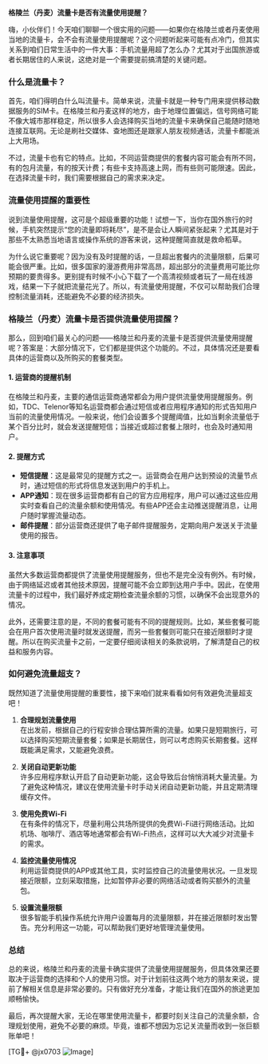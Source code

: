 **格陵兰（丹麦）流量卡是否有流量使用提醒？**

嗨，小伙伴们！今天咱们聊聊一个很实用的问题——如果你在格陵兰或者丹麦使用当地的流量卡，会不会有流量使用提醒呢？这个问题听起来可能有点冷门，但其实关系到咱们日常生活中的一件大事：手机流量用超了怎么办？尤其对于出国旅游或者长期居住的人来说，这绝对是一个需要提前搞清楚的关键问题。

### 什么是流量卡？

首先，咱们得明白什么叫流量卡。简单来说，流量卡就是一种专门用来提供移动数据服务的SIM卡。在格陵兰和丹麦这样的地方，由于地理位置偏远，信号网络可能不像大城市那样稳定，所以很多人会选择购买当地的流量卡来确保自己能随时随地连接互联网。无论是刷社交媒体、查地图还是跟家人朋友视频通话，流量卡都能派上大用场。

不过，流量卡也有它的特点。比如，不同运营商提供的套餐内容可能会有所不同，有的包月流量，有的按天计费；有些卡支持高速上网，而有些则可能限速。因此，在选择流量卡时，我们需要根据自己的需求来决定。

### 流量使用提醒的重要性

说到流量使用提醒，这可是个超级重要的功能！试想一下，当你在国外旅行的时候，手机突然提示“您的流量即将耗尽”，是不是会让人瞬间紧张起来？尤其是对于那些不太熟悉当地语言或操作系统的游客来说，这种提醒简直就是救命稻草。

为什么说它重要呢？因为没有及时提醒的话，一旦超出套餐内的流量限额，后果可能会很严重。比如，很多国家的漫游费用非常高昂，超出部分的流量费用可能比你预期的要贵得多。更别提有时候不小心下载了一个高清视频或者玩了一局在线游戏，结果一下子就把流量花光了。所以，有流量使用提醒，不仅可以帮助我们合理控制流量消耗，还能避免不必要的经济损失。

### 格陵兰（丹麦）流量卡是否提供流量使用提醒？

那么，回到咱们最关心的问题——格陵兰和丹麦的流量卡是否提供流量使用提醒呢？答案是：大部分情况下，它们都是提供这个功能的。不过，具体情况还是要看具体的运营商以及所购买的套餐类型。

#### 1. **运营商的提醒机制**
在格陵兰和丹麦，主要的通信运营商通常都会为用户提供流量使用提醒服务。例如，TDC、Telenor等知名运营商都会通过短信或者应用程序通知的形式告知用户当前的流量使用情况。一般来说，他们会设置多个提醒阈值，比如当剩余流量低于某个百分比时，就会发送提醒短信；当接近或超过套餐上限时，也会及时通知用户。

#### 2. **提醒方式**
- **短信提醒**：这是最常见的提醒方式之一。运营商会在用户达到预设的流量节点时，通过短信的形式将信息发送到用户的手机上。
- **APP通知**：现在很多运营商都有自己的官方应用程序，用户可以通过这些应用实时查看自己的流量余额和使用情况。有些APP还会主动推送提醒消息，让用户随时掌握流量动态。
- **邮件提醒**：部分运营商还提供了电子邮件提醒服务，定期向用户发送关于流量使用的报告。

#### 3. **注意事项**
虽然大多数运营商都提供了流量使用提醒服务，但也不是完全没有例外。有时候，由于网络延迟或者其他技术原因，提醒可能不会立即到达用户手中。因此，在使用流量卡的过程中，我们最好养成定期检查流量余额的习惯，以确保不会出现意外的情况。

此外，还需要注意的是，不同的套餐可能有不同的提醒规则。比如，某些套餐可能会在用户首次使用流量时就发送提醒，而另一些套餐则可能只在接近限额时才提醒。所以在购买流量卡之前，一定要仔细阅读相关的条款说明，了解清楚自己的权益和服务内容。

### 如何避免流量超支？

既然知道了流量使用提醒的重要性，接下来咱们就来看看如何有效避免流量超支吧！

1. **合理规划流量使用**  
   在出发前，根据自己的行程安排合理估算所需的流量。如果只是短期旅行，可以选择购买短期流量套餐；如果是长期居住，则可以考虑购买长期套餐。这样既能满足需求，又能避免浪费。

2. **关闭自动更新功能**  
   许多应用程序默认开启了自动更新功能，这会导致后台悄悄消耗大量流量。为了避免这种情况，建议在使用流量卡时手动关闭自动更新功能，并且定期清理缓存文件。

3. **使用免费Wi-Fi**  
   在有条件的情况下，尽量利用公共场所提供的免费Wi-Fi进行网络活动。比如机场、咖啡厅、酒店等地通常都会有Wi-Fi热点，这样可以大大减少对流量卡的需求。

4. **监控流量使用情况**  
   利用运营商提供的APP或其他工具，实时监控自己的流量使用状况。一旦发现接近限额，立刻采取措施，比如暂停非必要的网络活动或者购买额外的流量包。

5. **设置流量限额**  
   很多智能手机操作系统允许用户设置每月的流量限额，并在接近限额时发出警告。充分利用这一功能，可以帮助我们更好地管理流量使用。

### 总结

总的来说，格陵兰和丹麦的流量卡确实提供了流量使用提醒服务，但具体效果还要取决于运营商的选择和个人的使用习惯。对于计划前往这两个地方的朋友来说，提前了解相关信息是非常必要的。只有做好充分准备，才能让我们在国外的旅途更加顺畅愉快。

最后，再次提醒大家，无论在哪里使用流量卡，都要时刻关注自己的流量余额，合理规划使用，避免不必要的麻烦。毕竟，谁都不想因为忘记关流量而收到一张巨额账单吧！

[TG💪+ @jx0703 ![Image](https://github.com/user-attachments/assets/dbca1d08-cadb-493c-b0ec-ad6f7a83f270)]
